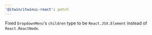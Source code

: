 ```yaml
---
'@itwin/itwinui-react': patch
---
```


Fixed `DropdownMenu`'s `children` type to be `React.JSX.Element` instead of `React.ReactNode`.
